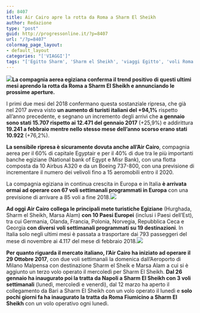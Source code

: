 ```yaml
---
id: 8407
title: Air Cairo apre la rotta da Roma a Sharm El Sheikh
author: Redazione
type: "post"
guid: http://progressonline.it/?p=8407
url: "/?p=8407"
colormag_page_layout:
- default_layout
categories: "['VIAGGI']"
tags: "['Egitto Sharm', 'Sharm el Sheikh', 'viaggi Egitto', 'voli Roma Air Cairo', 'voli Roma Egitto', 'voli Roma Sharm el Sheikh']"
---
```


**![](https://progressonline.it/wp-content/uploads/2018/04/Rick20ed20Essam-300x206.jpg)La compagnia aerea egiziana conferma il trend positivo di questi ultimi mesi aprendo la rotta da Roma a Sharm El Sheikh e annunciando le prossime aperture.**

I primi due mesi del 2018 confermano questa sostanziale ripresa, che già nel 2017 aveva visto **un aumento di turisti italiani del +94,1%** rispetto all’anno precedente, e segnano un incremento degli arrivi che **a gennaio sono stati 15.707 rispetto ai 12.471 del gennaio 2017** (+25,9%) e addirittura **19.241 a febbraio mentre nello stesso mese dell’anno scorso erano stati 10.922** (+76,2%).

**La sensibile ripresa è sicuramente dovuta anche all’Air Cairo**, compagnia aerea per il 60% di capitale Egyptair e per il 40% di due tra le più importanti banche egiziane (National bank of Egypt e Misr Bank), con una flotta composta da 10 Airbus A320 e da un Boeing 737-800, con una previsione di incrementare il numero dei velivoli fino a 15 aeromobili entro il 2020.

La compagnia egiziana in continua crescita in Europa e in Italia **è arrivata ormai ad operare con 67 voli settimanali programmati in Europa** con una previsione di arrivare a 85 voli a fine 2018.![](https://progressonline.it/wp-content/uploads/2018/04/043204f8-7e54-49ec-b62d-1d93cf033078-300x225.jpg)

**Ad oggi Air Cairo collega le principali mete turistiche Egiziane** (Hurghada, Sharm el Sheikh, Marsa Alam) **con 10 Paesi Europei** (inclusi i Paesi dell’Est), tra cui Germania, Olanda, Francia, Polonia, Norvegia, Repubblica Ceca e Georgia **con diversi voli settimanali programmati su 19 destinazioni**. In Italia solo negli ultimi mesi è passata a trasportare dai 793 passeggeri del mese di novembre ai 4.117 del mese di febbraio 2018.![](https://progressonline.it/wp-content/uploads/2018/04/2018-04-18-PHOTO-00000074-225x300.jpg)

**Per quanto riguarda il mercato italiano, l’Air Cairo ha iniziato ad operare il 29 Ottobre 2017**, con due voli settimanali la domenica dall’Aeroporto di Milano Malpensa con destinazione Sharm el Sheik e Marsa Alam a cui si è aggiunto un terzo volo operato il mercoledì per Sharm El Sheikh. **Dal 26 gennaio ha inaugurato poi la tratta da Napoli a Sharm El Sheikh con 3 voli settimanali** (lunedì, mercoledì e venerdì), dal 12 marzo ha aperto il collegamento da Bari a Sharm El Sheikh con un volo operato il lunedì e **solo pochi giorni fa ha inaugurato la tratta da Roma Fiumicino a Sharm El Sheikh** con un volo operativo ogni lunedì.
